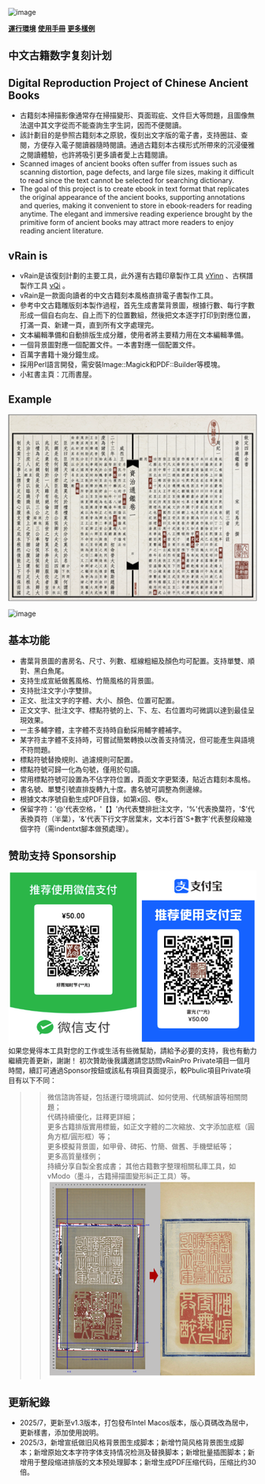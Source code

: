
![image](https://github.com/shanleiguang/vRain/blob/main/cover.png)

[**運行環境**](https://github.com/shanleiguang/vRain/wiki/Runtime)  [**使用手冊**](https://github.com/shanleiguang/vRain/wiki)   [**更多樣例**](https://github.com/shanleiguang/vBooks)

## 中文古籍数字复刻计划 
## Digital Reproduction Project of Chinese Ancient Books

- 古籍刻本掃描影像通常存在掃描變形、頁面瑕疵、文件巨大等問題，且圖像無法選中其文字從而不能查詢生字生詞，因而不便閱讀。
- 該計劃目的是參照古籍刻本之原貌，復刻出文字版的電子書，支持圈註、查閱，方便存入電子閱讀器隨時閱讀。通過古籍刻本古樸形式所帶來的沉浸優雅之閱讀體驗，也許將吸引更多讀者愛上古籍閱讀。
- Scanned images of ancient books often suffer from issues such as scanning distortion, page defects, and large file sizes, making it difficult to read since the text cannot be selected for searching dictionary.
- The goal of this project is to create ebook in text format that replicates the original appearance of the ancient books, supporting annotations and queries, making it convenient to store in ebook-readers for reading anytime. The elegant and immersive reading experience brought by the primitive form of ancient books may attract more readers to enjoy reading ancient literature.

## vRain is  

- vRain是该復刻計劃的主要工具，此外還有古籍印章製作工具 [vYinn](https://github.com/shanleiguang/vYinn) 、古棋譜製作工具 [vQi](https://github.com/shanleiguang/vQi) 。
- vRain是一款面向讀者的中文古籍刻本風格直排電子書製作工具。
- 參考中文古籍雕版刻本製作過程，首先生成書葉背景圖，根據行數、每行字數形成一個自右向左、自上而下的位置數組，然後把文本逐字打印到對應位置，打滿一頁、新建一頁，直到所有文字處理完。
- 文本編輯準備和自動排版生成分離，使用者將主要精力用在文本編輯準備。
- 一個背景圖對應一個配置文件。一本書對應一個配置文件。
- 百萬字書籍十幾分鐘生成。
- 採用Perl語言開發，需安裝Image::Magick和PDF::Builder等模塊。
- 小紅書主頁：兀雨書屋。

## Example

![image](https://github.com/shanleiguang/vBooks/blob/main/002.png)

![image](https://github.com/shanleiguang/vRain/blob/main/images/010.png)

## 基本功能  

- 書葉背景圖的書房名、尺寸、列數、框線粗細及顏色均可配置。支持單雙、順對、黑白魚尾。
- 支持生成宣紙做舊風格、竹簡風格的背景圖。
- 支持批注文字小字雙排。
- 正文、批注文字的字體、大小、顏色、位置可配置。
- 正文文字、批注文字、標點符號的上、下、左、右位置均可微調以達到最佳呈現效果。
- 一主多輔字體，主字體不支持時自動採用輔字體補字。
- 某字符主字體不支持時，可嘗試簡繁轉換以改善支持情況，但可能產生與語境不符問題。
- 標點符號替換規則、過濾規則可配置。
- 標點符號可歸一化為句號，僅用於句讀。
- 常用標點符號可設置為不佔字符位置，頁面文字更緊湊，貼近古籍刻本風格。
- 書名號、單雙引號直排旋轉九十度。書名號可調整為側邊線。
- 根據文本序號自動生成PDF目錄，如第x回、卷x。
- 保留字符：'@'代表空格，'【】'內代表雙排批注文字，'%'代表換葉符，'$'代表換頁符（半葉），'&'代表下行文字居葉末，文本行首'S+數字'代表整段縮幾個字符（需indentxt腳本做預處理）。

## 赞助支持 Sponsorship
![image](https://github.com/shanleiguang/vRain/blob/main/sponsor.png)
如果您覺得本工具對您的工作或生活有些微幫助，請給予必要的支持，我也有動力繼續完善更新，謝謝！ 初次贊助後我講邀請您訪問vRainPro Private項目一個月時間，續訂可通過Sponsor按鈕或該私有項目頁面提示，較Pbulic項目Private項目有以下不同：
>>微信諮詢答疑，包括運行環境調試、如何使用、代碼解讀等相關問題；  
>>代碼持續優化，註釋更詳細；  
>>更多古籍排版實用標籤，如正文字體的二次縮放、文字添加底框（圓角方框/圓形框）等；  
>>更多模擬背景圖，如甲骨、碑拓、竹簡、做舊、手機壁紙等；  
>>更多高質量樣例；  
>>持續分享自製全套成書；
>>其他古籍數字整理相關私庫工具，如vModo（墨斗，古籍掃描圖變形糾正工具）等。
![image](https://github.com/shanleiguang/vRain/blob/main/images/011.png)

## 更新紀錄

- 2025/7，更新至v1.3版本，打包發布Intel Macos版本，版心頁碼改為居中，更新樣書，添加使用說明。
- 2025/3，新增宣纸做旧风格背景图生成脚本；新增竹简风格背景图生成脚本；新增原始文本字符字体支持情况检测及替换脚本；新增批量插图脚本；新增用于整段缩进排版的文本预处理脚本；新增生成PDF压缩代码，压缩比约30倍。
